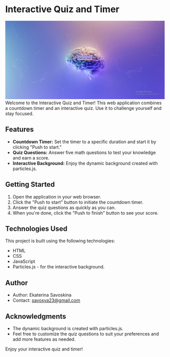 # Interactive Quiz and Timer

![Screenshot](Assets/screen.PNG)
Welcome to the Interactive Quiz and Timer! This web application combines a countdown timer and an interactive quiz. Use it to challenge yourself and stay focused.

## Features

- **Countdown Timer:** Set the timer to a specific duration and start it by clicking "Push to start."
- **Quiz Questions:** Answer five math questions to test your knowledge and earn a score.
- **Interactive Background:** Enjoy the dynamic background created with particles.js.

## Getting Started

1. Open the application in your web browser.
2. Click the "Push to start" button to initiate the countdown timer.
3. Answer the quiz questions as quickly as you can.
4. When you're done, click the "Push to finish" button to see your score.

## Technologies Used

This project is built using the following technologies:

- HTML
- CSS
- JavaScript
- Particles.js - for the interactive background.

## Author

- Author: Ekaterina Savoskina
- Contact: savosya23@gmail.com

## Acknowledgments

- The dynamic background is created with particles.js.
- Feel free to customize the quiz questions to suit your preferences and add more features as needed.

Enjoy your interactive quiz and timer!

